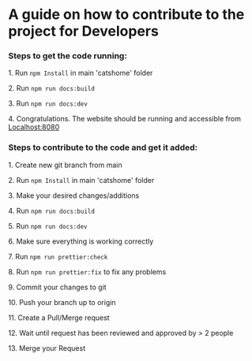 # A guide on how to contribute to the project for Developers

<div class="container">
  <div class="row">
    <div class="col">
      <h3>Steps to get the code running:</h3>
        <p> 1. Run <code>npm Install</code> in main 'catshome' folder</p>
        <p> 2. Run <code>npm run docs:build</code></p>
        <p> 3. Run <code>npm run docs:dev</code></p>
        <p> 4. Congratulations. The website should be running and accessible from <a href=http://localhost:8080/catshome/> Localhost:8080 </a> </p>
    </div>
    <div class="col">
      <h3>Steps to contribute to the code and get it added:</h3>
        <p> 1. Create new git branch from main</p>
        <p> 2. Run <code>npm Install</code> in main 'catshome' folder</p>
        <p> 3. Make your desired changes/additions</p>
        <p> 4. Run <code>npm run docs:build</code></p>
        <p> 5. Run <code>npm run docs:dev</code></p>
        <p> 6. Make sure everything is working correctly</p>
        <p> 7. Run <code>npm run prettier:check</code></p>
        <p> 8. Run <code>npm run prettier:fix</code> to fix any problems</p>
        <p> 9. Commit your changes to git</p>
        <p> 10. Push your branch up to origin</p>
        <p> 11. Create a Pull/Merge request</p>
        <p> 12. Wait until request has been reviewed and approved by > 2 people </p>
        <p> 13. Merge your Request</p>
    </div>
    </div>
  </div>
